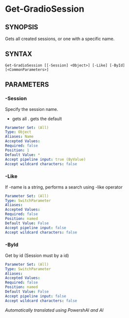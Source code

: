 ﻿---
external help file: powershai-help.xml
schema: 2.0.0
powershai: true
---

# Get-GradioSession

## SYNOPSIS <!--!= @#Synop !-->
Gets all created sessions, or one with a specific name.

## SYNTAX <!--!= @#Syntax !-->

```
Get-GradioSession [[-Session] <Object>] [-Like] [-ById] [<CommonParameters>]
```

## PARAMETERS <!--!= @#Params !-->

### -Session
Specify the session name.
* gets all 
. gets the default

```yml
Parameter Set: (All)
Type: Object
Aliases: Name
Accepted Values: 
Required: false
Position: 1
Default Value: *
Accept pipeline input: true (ByValue)
Accept wildcard characters: false
```

### -Like
If -name is a string, performs a search using -like operator

```yml
Parameter Set: (All)
Type: SwitchParameter
Aliases: 
Accepted Values: 
Required: false
Position: named
Default Value: False
Accept pipeline input: false
Accept wildcard characters: false
```

### -ById
Get by id (Session must by a id)

```yml
Parameter Set: (All)
Type: SwitchParameter
Aliases: 
Accepted Values: 
Required: false
Position: named
Default Value: False
Accept pipeline input: false
Accept wildcard characters: false
```




<!--PowershaiAiDocBlockStart-->
_Automatically translated using PowershAI and AI_
<!--PowershaiAiDocBlockEnd-->
